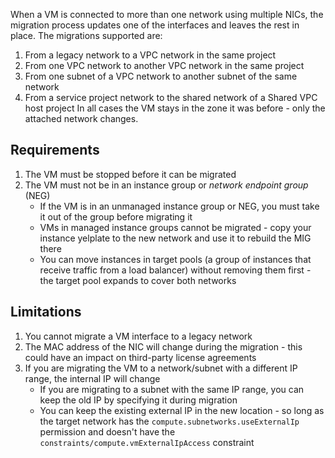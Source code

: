 When a VM is connected to more than one network using multiple NICs, the migration process updates one of the interfaces and leaves the rest in place.
The migrations supported are:
1. From a legacy network to a VPC network in the same project
1. From one VPC network to another VPC network in the same project
1. From one subnet of a VPC network to another subnet of the same network
1. From a service project network to the shared network of a Shared VPC host project
In all cases the VM stays in the zone it was before - only the attached network changes.

## Requirements
1. The VM must be stopped before it can be migrated
1. The VM must not be in an instance group or _network endpoint group_ (NEG)
    * If the VM is in an unmanaged instance group or NEG, you must take it out of the group before migrating it
    * VMs in managed instance groups cannot be migrated - copy your instance yelplate to the new network and use it to rebuild the MIG there
    * You can move instances in target pools (a group of instances that receive traffic from a load balancer) without removing them first - the target pool expands to cover both networks

## Limitations
1. You cannot migrate a VM interface to a legacy network
1. The MAC address of the NIC will change during the migration - this could have an impact on third-party license agreements
1. If you are migrating the VM to a network/subnet with a different IP range, the internal IP will change
    * If you are migrating to a subnet with the same IP range, you can keep the old IP by specifying it during migration
    * You can keep the existing external IP in the new location - so long as the target network has the `compute.subnetworks.useExternalIp` permission and doesn't have the `constraints/compute.vmExternalIpAccess` constraint
